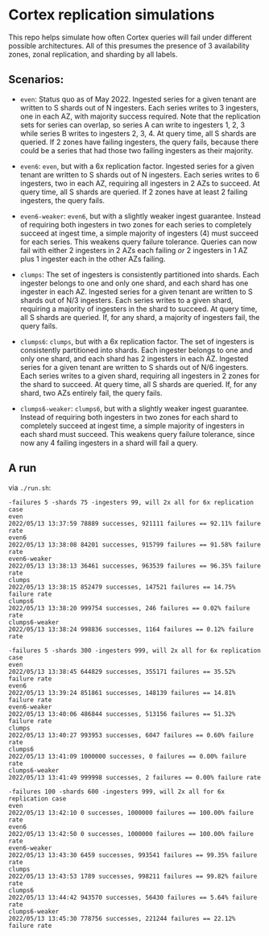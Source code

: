 # Cortex replication simulations

This repo helps simulate how often Cortex queries will fail under different possible architectures. All of this presumes the presence of 3 availability zones, zonal replication, and sharding by all labels.

## Scenarios:

- `even`: Status quo as of May 2022. Ingested series for a given tenant are written to S shards out of N ingesters. Each series writes to 3 ingesters, one in each AZ, with majority success required. Note that the replication sets for series can overlap, so series A can write to ingesters 1, 2, 3 while series B writes to ingesters 2, 3, 4. At query time, all S shards are queried. If 2 zones have failing ingesters, the query fails, because there could be a series that had those two failing ingesters as their majority.

- `even6`: `even`, but with a 6x replication factor. Ingested series for a given tenant are written to S shards out of N ingesters. Each series writes to 6 ingesters, two in each AZ, requiring all ingesters in 2 AZs to succeed. At query time, all S shards are queried. If 2 zones have at least 2 failing ingesters, the query fails.

- `even6-weaker`: `even6`, but with a slightly weaker ingest guarantee. Instead of requiring both ingesters in two zones for each series to completely succeed at ingest time, a simple majority of ingesters (4) must succeed for each series. This weakens query failure tolerance. Queries can now fail with either 2 ingesters in 2 AZs each failing _or_ 2 ingesters in 1 AZ plus 1 ingester each in the other AZs failing.

- `clumps`: The set of ingesters is consistently partitioned into shards. Each ingester belongs to one and only one shard, and each shard has one ingester in each AZ. Ingested series for a given tenant are written to S shards out of N/3 ingesters. Each series writes to a given shard, requiring a majority of ingesters in the shard to succeed. At query time, all S shards are queried. If, for any shard, a majority of ingesters fail, the query fails.

- `clumps6`: `clumps`, but with a 6x replication factor. The set of ingesters is consistently partitioned into shards. Each ingester belongs to one and only one shard, and each shard has 2 ingesters in each AZ. Ingested series for a given tenant are written to S shards out of N/6 ingesters. Each series writes to a given shard, requiring all ingesters in 2 zones for the shard to succeed. At query time, all S shards are queried. If, for any shard, two AZs entirely fail, the query fails.

- `clumps6-weaker`: `clumps6`, but with a slightly weaker ingest guarantee. Instead of requiring both ingesters in two zones for each shard to completely succeed at ingest time, a simple majority of ingesters in each shard must succeed. This weakens query failure tolerance, since now any 4 failing ingesters in a shard will fail a query.

## A run

via `./run.sh`:

```
-failures 5 -shards 75 -ingesters 99, will 2x all for 6x replication case
even
2022/05/13 13:37:59 78889 successes, 921111 failures == 92.11% failure rate
even6
2022/05/13 13:38:08 84201 successes, 915799 failures == 91.58% failure rate
even6-weaker
2022/05/13 13:38:13 36461 successes, 963539 failures == 96.35% failure rate
clumps
2022/05/13 13:38:15 852479 successes, 147521 failures == 14.75% failure rate
clumps6
2022/05/13 13:38:20 999754 successes, 246 failures == 0.02% failure rate
clumps6-weaker
2022/05/13 13:38:24 998836 successes, 1164 failures == 0.12% failure rate

-failures 5 -shards 300 -ingesters 999, will 2x all for 6x replication case
even
2022/05/13 13:38:45 644829 successes, 355171 failures == 35.52% failure rate
even6
2022/05/13 13:39:24 851861 successes, 148139 failures == 14.81% failure rate
even6-weaker
2022/05/13 13:40:06 486844 successes, 513156 failures == 51.32% failure rate
clumps
2022/05/13 13:40:27 993953 successes, 6047 failures == 0.60% failure rate
clumps6
2022/05/13 13:41:09 1000000 successes, 0 failures == 0.00% failure rate
clumps6-weaker
2022/05/13 13:41:49 999998 successes, 2 failures == 0.00% failure rate

-failures 100 -shards 600 -ingesters 999, will 2x all for 6x replication case
even
2022/05/13 13:42:10 0 successes, 1000000 failures == 100.00% failure rate
even6
2022/05/13 13:42:50 0 successes, 1000000 failures == 100.00% failure rate
even6-weaker
2022/05/13 13:43:30 6459 successes, 993541 failures == 99.35% failure rate
clumps
2022/05/13 13:43:53 1789 successes, 998211 failures == 99.82% failure rate
clumps6
2022/05/13 13:44:42 943570 successes, 56430 failures == 5.64% failure rate
clumps6-weaker
2022/05/13 13:45:30 778756 successes, 221244 failures == 22.12% failure rate
```
